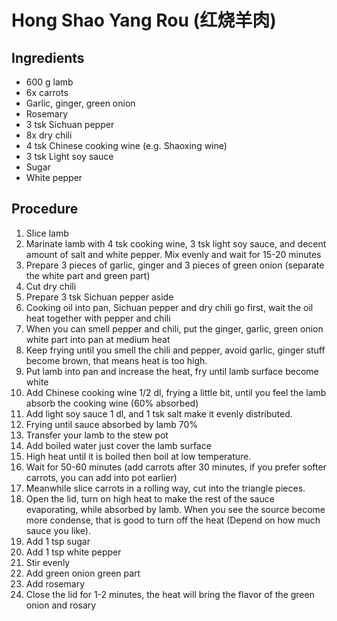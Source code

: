 # Hong Shao Yang Rou (红烧羊肉)
## Ingredients
- 600 g lamb
- 6x carrots
- Garlic, ginger, green onion
- Rosemary
- 3 tsk Sichuan pepper
- 8x dry chili
- 4 tsk Chinese cooking wine (e.g. Shaoxing wine)
- 3 tsk Light soy sauce
- Sugar
- White pepper
## Procedure
1. Slice lamb
2. Marinate lamb with 4 tsk cooking wine, 3 tsk light soy sauce, and decent amount of salt and white pepper. Mix evenly and wait for 15-20 minutes
3. Prepare 3 pieces of garlic, ginger and 3 pieces of green onion (separate the white part and green part)
4. Cut dry chili
5. Prepare 3 tsk Sichuan pepper aside
6. Cooking oil into pan, Sichuan pepper and dry chili go first, wait the oil heat together with pepper and chili
7. When you can smell pepper and chili, put the ginger, garlic, green onion white part into pan at medium heat
8. Keep frying until you smell the chili and pepper, avoid garlic, ginger stuff become brown, that means heat is too high.
9. Put lamb into pan and increase the heat, fry until lamb surface become white
10. Add Chinese cooking wine 1/2 dl, frying a little bit, until you feel the lamb absorb the cooking wine (60% absorbed)
11. Add light soy sauce 1 dl, and 1 tsk salt make it evenly distributed.
12. Frying until sauce absorbed by lamb 70%
13. Transfer your lamb to the stew pot
14. Add boiled water just cover the lamb surface
15. High heat until it is boiled then boil at low temperature.
16. Wait for 50-60 minutes (add carrots after 30 minutes, if you prefer softer carrots, you can add into pot earlier)
17. Meanwhile slice carrots in a rolling way, cut into the triangle pieces.
18. Open the lid, turn on high heat to make the rest of the sauce evaporating, while absorbed by lamb. When you see the source become more condense, that is good to turn off the heat (Depend on how much sauce you like).
19. Add 1 tsp sugar
20. Add 1 tsp white pepper
21. Stir evenly
22. Add green onion green part
23. Add rosemary
24. Close the lid for 1-2 minutes, the heat will bring the flavor of the green onion and rosary
